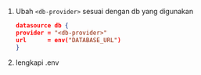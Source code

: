 1. Ubah `<db-provider>` sesuai dengan db yang digunakan
    ```json
    datasource db {
    provider = "<db-provider>"
    url      = env("DATABASE_URL")
    }
    ```
2. lengkapi .env